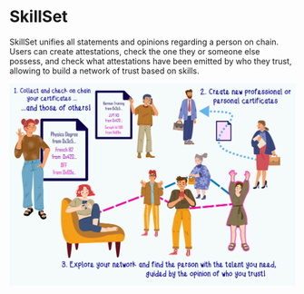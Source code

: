 # SkillSet
SkillSet unifies all statements and opinions regarding a person on chain. Users can create attestations, check the one they or someone else possess, and check what attestations have been emitted by who they trust, allowing to build a network of trust based on skills.

![image](schema0_export.png)
